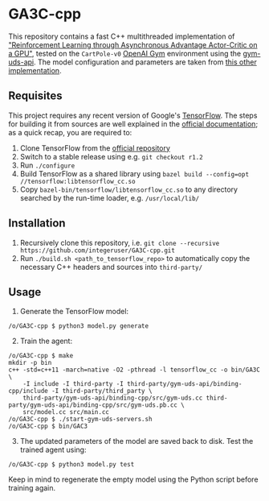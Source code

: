 # GA3C-cpp
This repository contains a fast C++ multithreaded implementation of ["Reinforcement Learning through Asynchronous Advantage Actor-Critic on a GPU"](http://research.nvidia.com/publication/reinforcement-learning-through-asynchronous-advantage-actor-critic-gpu), tested on the `CartPole-v0` [OpenAI Gym](https://github.com/openai/gym) environment using the [gym-uds-api](https://github.com/integeruser/gym-uds-api). The model configuration and parameters are taken from [this other implementation](https://github.com/jaara/AI-blog/blob/master/CartPole-A3C.py).

## Requisites
This project requires any recent version of Google's [TensorFlow](https://www.tensorflow.org/). The steps for building it from sources are well explained in the [official documentation](https://www.tensorflow.org/install/install_sources); as a quick recap, you are required to:
1. Clone TensorFlow from the [official repository](https://github.com/tensorflow/tensorflow)
2. Switch to a stable release using e.g. `git checkout r1.2`
4. Run `./configure`
5. Build TensorFlow as a shared library using `bazel build --config=opt //tensorflow:libtensorflow_cc.so`
6. Copy `bazel-bin/tensorflow/libtensorflow_cc.so` to any directory searched by the run-time loader, e.g. `/usr/local/lib/`

## Installation
1. Recursively clone this repository, i.e. `git clone --recursive https://github.com/integeruser/GA3C-cpp.git`
2. Run `./build.sh <path_to_tensorflow_repo>` to automatically copy the necessary C++ headers and sources into `third-party/`

## Usage
1. Generate the TensorFlow model:
```
/o/GA3C-cpp $ python3 model.py generate
```
2. Train the agent:
```
/o/GA3C-cpp $ make
mkdir -p bin
c++ -std=c++11 -march=native -O2 -pthread -l tensorflow_cc -o bin/GA3C \
    -I include -I third-party -I third-party/gym-uds-api/binding-cpp/include -I third-party/third_party \
    third-party/gym-uds-api/binding-cpp/src/gym-uds.cc third-party/gym-uds-api/binding-cpp/src/gym-uds.pb.cc \
    src/model.cc src/main.cc
/o/GA3C-cpp $ ./start-gym-uds-servers.sh
/o/GA3C-cpp $ bin/GAC3
```
3. The updated parameters of the model are saved back to disk. Test the trained agent using:
```
/o/GA3C-cpp $ python3 model.py test
```

Keep in mind to regenerate the empty model using the Python script before training again.
